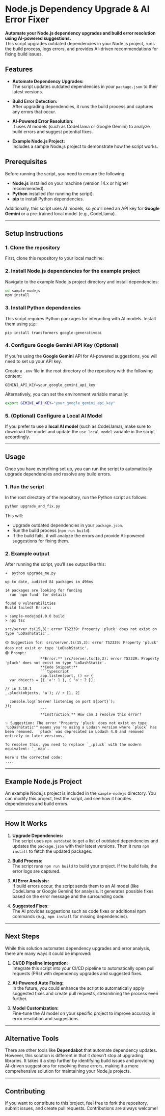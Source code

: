 # Node.js Dependency Upgrade & AI Error Fixer

**Automate your Node.js dependency upgrades and build error resolution using AI-powered suggestions.**  
This script upgrades outdated dependencies in your Node.js project, runs the build process, logs errors, and provides AI-driven recommendations for fixing build issues.


## Features

- **Automate Dependency Upgrades:**  
  The script updates outdated dependencies in your `package.json` to their latest versions.

- **Build Error Detection:**  
  After upgrading dependencies, it runs the build process and captures any errors that occur.

- **AI-Powered Error Resolution:**  
  It uses AI models (such as CodeLlama or Google Gemini) to analyze build errors and suggest potential fixes.

- **Example Node.js Project:**  
  Includes a sample Node.js project to demonstrate how the script works.


## Prerequisites

Before running the script, you need to ensure the following:

- **Node.js** installed on your machine (version 14.x or higher recommended).
- **Python** installed (for running the script).
- **pip** to install Python dependencies.

Additionally, this script uses AI models, so you'll need an API key for **Google Gemini** or a pre-trained local model (e.g., CodeLlama).

---

## Setup Instructions

### 1. Clone the repository

First, clone this repository to your local machine:

### 2. Install Node.js dependencies for the example project

Navigate to the example Node.js project directory and install dependencies:

```bash
cd sample-nodejs
npm install
```

### 3. Install Python dependencies

This script requires Python packages for interacting with AI models. Install them using `pip`:

```bash
pip install transformers google-generativeai
```

### 4. Configure Google Gemini API Key (Optional)

If you're using the **Google Gemini** API for AI-powered suggestions, you will need to set up your API key.

Create a `.env` file in the root directory of the repository with the following content:

```
GEMINI_API_KEY=your_google_gemini_api_key
```

Alternatively, you can set the environment variable manually:

```bash
export GEMINI_API_KEY="your_google_gemini_api_key"
```

### 5. (Optional) Configure a Local AI Model

If you prefer to use a **local AI model** (such as CodeLlama), make sure to download the model and update the `use_local_model` variable in the script accordingly.

---

## Usage

Once you have everything set up, you can run the script to automatically upgrade dependencies and resolve any build errors.

### 1. Run the script

In the root directory of the repository, run the Python script as follows:

```bash
python upgrade_and_fix.py
```

This will:

- Upgrade outdated dependencies in your `package.json`.
- Run the build process (`npm run build`).
- If the build fails, it will analyze the errors and provide AI-powered suggestions for fixing them.

### 2. Example output

After running the script, you’ll see output like this:

```shell
➜  python upgrade_me.py

up to date, audited 84 packages in 496ms

14 packages are looking for funding
  run `npm fund` for details

found 0 vulnerabilities
Build failed! Errors:

> sample-nodejs@1.0.0 build
> npx tsc

src/server.ts(15,3): error TS2339: Property 'pluck' does not exist on type 'LoDashStatic'.

🟡 Suggestion for: src/server.ts(15,3): error TS2339: Property 'pluck' does not exist on type 'LoDashStatic'.
🟢 Prompt: 
                **Error:** src/server.ts(15,3): error TS2339: Property 'pluck' does not exist on type 'LoDashStatic'.
                **Code Snippet:**
                ```typescript
                app.listen(port, () => {
  var objects = [{ 'a': 1 }, { 'a': 2 }];

// in 3.10.1
_.pluck(objects, 'a'); // ➜ [1, 2]

  console.log(`Server listening on port ${port}`);
}); 
                ```
                **Instruction:** How can I resolve this error? 
                
✨ Suggestion: The error "Property 'pluck' does not exist on type 'LoDashStatic'" means you're using a Lodash version where `pluck` has been removed.  `pluck` was deprecated in Lodash 4.0 and removed entirely in later versions.

To resolve this, you need to replace `_.pluck` with the modern equivalent: `_.map`.

Here's the corrected code:
....
```

---

## Example Node.js Project

An example Node.js project is included in the `sample-nodejs` directory. You can modify this project, test the script, and see how it handles dependencies and build errors.

---

## How It Works

1. **Upgrade Dependencies:**  
   The script uses `npm outdated` to get a list of outdated dependencies and updates the `package.json` with their latest versions. Then it runs `npm install` to fetch the updated packages.

2. **Build Process:**  
   The script runs `npm run build` to build your project. If the build fails, the error logs are captured.

3. **AI Error Analysis:**  
   If build errors occur, the script sends them to an AI model (like CodeLlama or Google Gemini) for analysis. It generates possible fixes based on the error message and the surrounding code.

4. **Suggested Fixes:**  
   The AI provides suggestions such as code fixes or additional npm commands (e.g., `npm install` for missing dependencies).

---

## Next Steps

While this solution automates dependency upgrades and error analysis, there are many ways it could be improved:

1. **CI/CD Pipeline Integration:**  
   Integrate this script into your CI/CD pipeline to automatically open pull requests (PRs) with dependency upgrades and suggested fixes.

2. **AI-Powered Auto Fixing:**  
   In the future, you could enhance the script to automatically apply suggested fixes and create pull requests, streamlining the process even further.

3. **Model Customization:**  
   Fine-tune the AI model on your specific project to improve accuracy in error resolution and suggestions.

---

## Alternative Tools

There are other tools like **Dependabot** that automate dependency updates. However, this solution is different in that it doesn’t stop at upgrading libraries. It takes it a step further by identifying build issues and providing AI-driven suggestions for resolving those errors, making it a more comprehensive solution for maintaining your Node.js projects.

---

## Contributing

If you want to contribute to this project, feel free to fork the repository, submit issues, and create pull requests. Contributions are always welcome!

